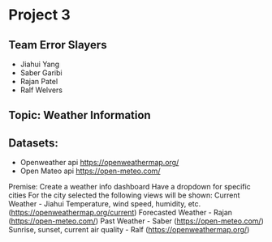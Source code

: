# Project 3
## Team Error Slayers
* Jiahui Yang
* Saber Garibi
* Rajan Patel
* Ralf Welvers

## Topic: Weather Information	

## Datasets:
* Openweather api
https://openweathermap.org/
* Open Mateo api
https://open-meteo.com/

Premise:
Create a weather info dashboard
Have a dropdown for specific cities
For the city selected the following views will be shown:
Current Weather - Jiahui
Temperature, wind speed, humidity, etc.
(https://openweathermap.org/current)
Forecasted Weather - Rajan
(https://open-meteo.com/)
Past Weather - Saber
(https://open-meteo.com/)
Sunrise, sunset, current air quality - Ralf (https://openweathermap.org/)

